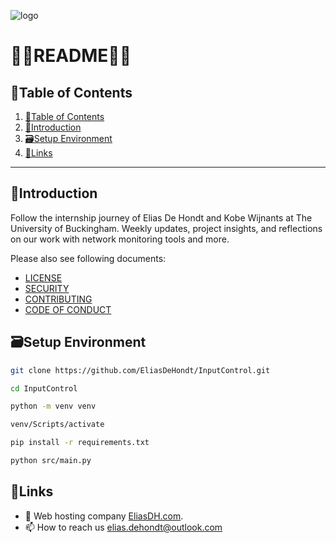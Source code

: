 ![logo](https://eliasdh.com/assets/media/images/logo-github.png)
# 💙🤍README🤍💙

## 📘Table of Contents

1. [📘Table of Contents](#📘table-of-contents)
2. [🖖Introduction](#🖖introduction)
3. [🗃️Setup Environment](#🗃️setup-environment)
4. [🔗Links](#🔗links)

---

## 🖖Introduction

Follow the internship journey of Elias De Hondt and Kobe Wijnants at The University of Buckingham. Weekly updates, project insights, and reflections on our work with network monitoring tools and more.

Please also see following documents:
- [LICENSE](LICENSE.md)
- [SECURITY](SECURITY.md)
- [CONTRIBUTING](CONTRIBUTING.md)
- [CODE OF CONDUCT](CODE-OF-CONDUCT.md)


## 🗃️Setup Environment
```bash
git clone https://github.com/EliasDeHondt/InputControl.git

cd InputControl

python -m venv venv

venv/Scripts/activate

pip install -r requirements.txt

python src/main.py
```

## 🔗Links
- 👯 Web hosting company [EliasDH.com](https://eliasdh.com).
- 📫 How to reach us elias.dehondt@outlook.com